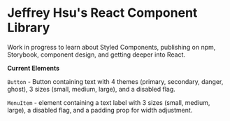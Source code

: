 # Jeffrey Hsu's React Component Library

Work in progress to learn about Styled Components, publishing on npm, Storybook, component design, and getting deeper into React.

**Current Elements**

`Button` - Button containing text with 4 themes (primary, secondary, danger, ghost), 3 sizes (small, medium, large), and a disabled flag.

`MenuItem` - <a> element containing a text label with 3 sizes (small, medium, large), a disabled flag, and a padding prop for width adjustment.
